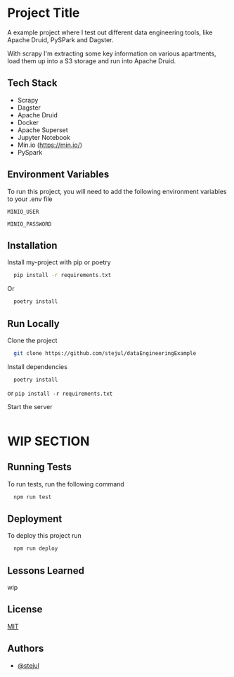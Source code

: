 
# Project Title

A example project where I test out different data engineering tools, like Apache Druid, PySPark and Dagster.

With scrapy I'm extracting some key information on various apartments, load them up into a S3 storage and run into Apache Druid.


## Tech Stack

- Scrapy
- Dagster
- Apache Druid
- Docker
- Apache Superset
- Jupyter Notebook
- Min.io (https://min.io/)
- PySpark

## Environment Variables

To run this project, you will need to add the following environment variables to your .env file

`MINIO_USER`

`MINIO_PASSWORD`


## Installation

Install my-project with pip or poetry

```bash
  pip install -r requirements.txt
```
Or
```bash
  poetry install
```

## Run Locally

Clone the project

```bash
  git clone https://github.com/stejul/dataEngineeringExample
```

Install dependencies
```bash
  poetry install
```
or `pip install -r requirements.txt`

Start the server

```bash

```


# WIP SECTION
## Running Tests

To run tests, run the following command

```bash
  npm run test
```


## Deployment

To deploy this project run

```bash
  npm run deploy
```


## Lessons Learned

wip


## License

[MIT](https://choosealicense.com/licenses/mit/)


## Authors

- [@stejul](https://www.github.com/stejul)
